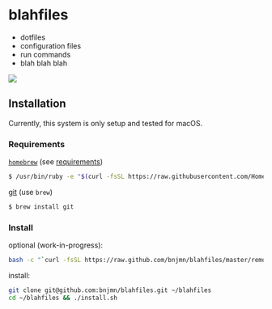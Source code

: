 # blahfiles

- dotfiles
- configuration files
- run commands
- blah blah blah

![](https://media.giphy.com/media/iW8tsoJWcfPc4/giphy.gif)

## Installation

Currently, this system is only setup and tested for macOS.

### Requirements

[`homebrew`][homebrew] (see [requirements][brew-reqs])

```bash
$ /usr/bin/ruby -e "$(curl -fsSL https://raw.githubusercontent.com/Homebrew/install/master/install)"
```

[git][git-homepage] (use `brew`)
```bash
$ brew install git
```

### Install

optional (work-in-progress):

```bash
bash -c "`curl -fsSL https://raw.github.com/bnjmn/blahfiles/master/remote-setup.sh`"
```

install:

```bash
git clone git@github.com:bnjmn/blahfiles.git ~/blahfiles
cd ~/blahfiles && ./install.sh
```

[homebrew]: https://brew.sh/
[brew-reqs]: https://docs.brew.sh/Installation#requirements 
[git-homepage]: https://git-scm.com/